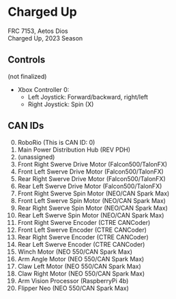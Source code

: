 # Charged Up
FRC 7153, Aetos Dios <br>
Charged Up, 2023 Season

## Controls
(not finalized)
* Xbox Controller 0: 
    * Left Joystick: Forward/backward, right/left
    * Right Joystick: Spin (X)

## CAN IDs
0. RoboRio (This is CAN ID: 0)
1. Main Power Distribution Hub (REV PDH)
2. (unassigned) 
3. Front Right Swerve Drive Motor (Falcon500/TalonFX)
4. Front Left Swerve Drive Motor (Falcon500/TalonFX)
5. Rear Right Swerve Drive Motor (Falcon500/TalonFX)
6. Rear Left Swerve Drive Motor (Falcon500/TalonFX)
7. Front Right Swerve Spin Motor (NEO/CAN Spark Max)
8. Front Left Swerve Spin Motor (NEO/CAN Spark Max)
9. Rear Right Swerve Spin Motor (NEO/CAN Spark Max)
10. Rear Left Swerve Spin Motor (NEO/CAN Spark Max)
11. Front Right Swerve Encoder (CTRE CANCoder)
12. Front Left Swerve Encoder (CTRE CANCoder)
13. Rear Right Swerve Encoder (CTRE CANCoder)
14. Rear Left Swerve Encoder (CTRE CANCoder)
15. Winch Motor (NEO 550/CAN Spark Max)
16. Arm Angle Motor (NEO 550/CAN Spark Max)
17. Claw Left Motor (NEO 550/CAN Spark Max)
18. Claw Right Motor (NEO 550/CAN Spark Max)
19. Arm Vision Processor (RaspberryPi 4b)
20. Flipper Neo (NEO 550/CAN Spark Max)
